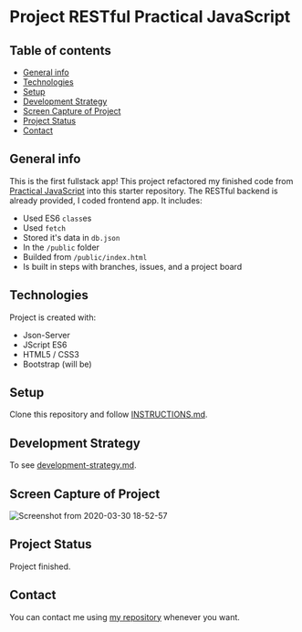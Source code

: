 # Project RESTful Practical JavaScript

## Table of contents

- [General info](#general-info)
- [Technologies](#technologies)
- [Setup](#setup)
- [Development Strategy](#development-strategy)
- [Screen Capture of Project](#screen-capture-of-project)
- [Project Status](#project-status)
- [Contact](#contact)

## General info

This is the first fullstack app! This project refactored my finished code from [Practical JavaScript](https://github.com/MesutBE/practical-javascript) into this starter repository. The RESTful backend is already provided, I coded frontend app. It includes:

- Used ES6 `class`es
- Used `fetch`
- Stored it's data in `db.json`
- In the `/public` folder
- Builded from `/public/index.html`
- Is built in steps with branches, issues, and a project board

## Technologies

Project is created with:

- Json-Server
- JScript ES6
- HTML5 / CSS3
- Bootstrap (will be)

## Setup

Clone this repository and follow [INSTRUCTIONS.md](./INSTRUCTIONS.md).

## Development Strategy

To see [development-strategy.md](../public/development-strategy.md).

## Screen Capture of Project

![Screenshot from 2020-03-30 18-52-57](https://user-images.githubusercontent.com/59531743/77939598-b6391f80-72b7-11ea-8958-2833598deeb6.png)

## Project Status

Project finished.

## Contact

You can contact me using [my repository](https://mesutbe.github.io/) whenever you want.

